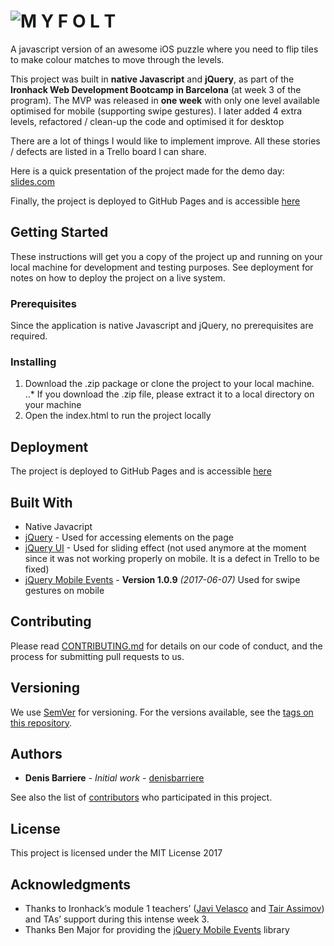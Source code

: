 # ![M Y F O L T](https://s3.amazonaws.com/media-p.slid.es/uploads/733340/images/3955600/Screen_Shot_2017-06-30_at_12.37.07_pm.png "M Y F O L T")

A javascript version of an awesome iOS puzzle where you need to flip tiles to make colour matches to move through the levels. 

This project was built in **native Javascript** and **jQuery**, as part of the **Ironhack Web Development Bootcamp in Barcelona** (at week 3 of the program). The MVP was released in **one week** with only one level available optimised for mobile (supporting swipe gestures).
I later added 4 extra levels, refactored / clean-up the code and optimised it for desktop

There are a lot of things I would like to implement  improve. All these stories / defects are listed in a Trello board I can share.

Here is a quick presentation of the project made for the demo day: [slides.com](https://slides.com/denisbarriere/m-y-f-o-l-t/live#)

Finally, the project is deployed to GitHub Pages and is accessible [here](https://denisbarriere.github.io/ironhack-game)


## Getting Started

These instructions will get you a copy of the project up and running on your local machine for development and testing purposes. See deployment for notes on how to deploy the project on a live system.

### Prerequisites

Since the application is native Javascript and jQuery, no prerequisites are required.

### Installing

1. Download the .zip package or clone the project to your local machine.
..* If you download the .zip file, please extract it to a local directory on your machine 
2. Open the index.html to run the project locally

## Deployment

The project is deployed to GitHub Pages and is accessible [here](https://denisbarriere.github.io/ironhack-game)

## Built With

* Native Javacript
* [jQuery](https://jquery.com/) - Used for accessing elements on the page
* [jQuery UI](https://jqueryui.com/) - Used for sliding effect (not used anymore at the moment since it was not working properly on mobile. It is a defect in Trello to be fixed)
* [jQuery Mobile Events](https://github.com/benmajor/jQuery-Touch-Events) - **Version 1.0.9** _(2017-06-07)_ Used for swipe gestures on mobile 

## Contributing

Please read [CONTRIBUTING.md](CONTRIBUTING.md) for details on our code of conduct, and the process for submitting pull requests to us.

## Versioning

We use [SemVer](http://semver.org/) for versioning. For the versions available, see the [tags on this repository](https://github.com/denisbarriere/ironhack-game/tags). 

## Authors

* **Denis Barriere** - *Initial work* - [denisbarriere](https://github.com/denisbarriere)

See also the list of [contributors](https://github.com/denisbarriere/ironhack-game/graphs/contributors) who participated in this project.

## License

This project is licensed under the MIT License 2017

## Acknowledgments

* Thanks to Ironhack’s module 1 teachers’ ([Javi Velasco](https://github.com/javivelasco) and [Tair Assimov](https://github.com/assimovt)) and TAs’ support during this intense week 3.
* Thanks Ben Major for providing the [jQuery Mobile Events](https://github.com/benmajor/jQuery-Touch-Events) library
